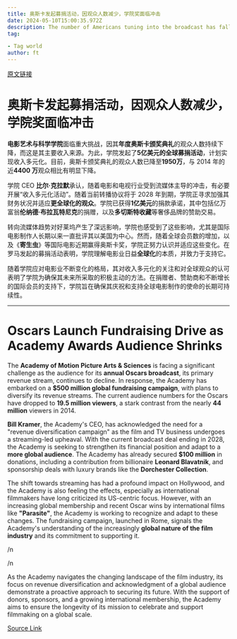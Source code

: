 ```yaml
---
title: 奥斯卡发起募捐活动，因观众人数减少，学院奖面临冲击
date: 2024-05-10T15:00:35.972Z
description: The number of Americans tuning into the broadcast has fallen from nearly 44mn in 2014 to 19.5mn this year
tag: 

- Tag world
author: ft
---
```


[原文链接](https://ft.com/content/15d2a680-278f-4cdf-be89-4579d6e0bbe5)

# 奥斯卡发起募捐活动，因观众人数减少，学院奖面临冲击

**电影艺术与科学学院**面临重大挑战，因其**年度奥斯卡颁奖典礼**的观众人数持续下降，而这是其主要收入来源。为此，学院发起了**5亿美元的全球募捐活动**，计划实现收入多元化。目前，奥斯卡颁奖典礼的观众人数已降至**1950万**，与 2014 年的近**4400 万**观众相比有明显下降。

学院 CEO **比尔·克拉默**承认，随着电影和电视行业受到流媒体主导的冲击，有必要开展“收入多元化活动”。随着当前转播协议将于 2028 年到期，学院正寻求加强其财务状况并适应**更全球化的观众**。学院已获得**1亿美元**的捐款承诺，其中包括亿万富翁**伦纳德·布拉瓦特尼克**的捐赠，以及**多切斯特收藏**等奢侈品牌的赞助交易。

转向流媒体趋势对好莱坞产生了深远影响，学院也感受到了这些影响，尤其是国际电影制作人长期以来一直批评其以美国为中心。然而，随着全球会员数的增加，以及《**寄生虫**》等国际电影近期赢得奥斯卡奖，学院正努力认识并适应这些变化。在罗马发起的募捐活动表明，学院理解电影业日益**全球化**的本质，并致力于支持它。

随着学院应对电影业不断变化的格局，其对收入多元化的关注和对全球观众的认可表明了学院为确保其未来所采取的积极主动的方法。在捐赠者、赞助商和不断增长的国际会员的支持下，学院旨在确保其庆祝和支持全球电影制作的使命的长期可持续性。

---

# Oscars Launch Fundraising Drive as Academy Awards Audience Shrinks 

The **Academy of Motion Picture Arts & Sciences** is facing a significant challenge as the audience for its **annual Oscars broadcast**, its primary revenue stream, continues to decline. In response, the Academy has embarked on a **$500 million global fundraising campaign**, with plans to diversify its revenue streams. The current audience numbers for the Oscars have dropped to **19.5 million viewers**, a stark contrast from the nearly **44 million** viewers in 2014. 

**Bill Kramer**, the Academy's CEO, has acknowledged the need for a "revenue diversification campaign" as the film and TV business undergoes a streaming-led upheaval. With the current broadcast deal ending in 2028, the Academy is seeking to strengthen its financial position and adapt to a **more global audience**. The Academy has already secured **$100 million** in donations, including a contribution from billionaire **Leonard Blavatnik**, and sponsorship deals with luxury brands like the **Dorchester Collection**. 

The shift towards streaming has had a profound impact on Hollywood, and the Academy is also feeling the effects, especially as international filmmakers have long criticized its US-centric focus. However, with an increasing global membership and recent Oscar wins by international films like **"Parasite"**, the Academy is working to recognize and adapt to these changes. The fundraising campaign, launched in Rome, signals the Academy's understanding of the increasingly **global nature of the film industry** and its commitment to supporting it. 

/n

/n

As the Academy navigates the changing landscape of the film industry, its focus on revenue diversification and acknowledgment of a global audience demonstrate a proactive approach to securing its future. With the support of donors, sponsors, and a growing international membership, the Academy aims to ensure the longevity of its mission to celebrate and support filmmaking on a global scale.

[Source Link](https://ft.com/content/15d2a680-278f-4cdf-be89-4579d6e0bbe5)

